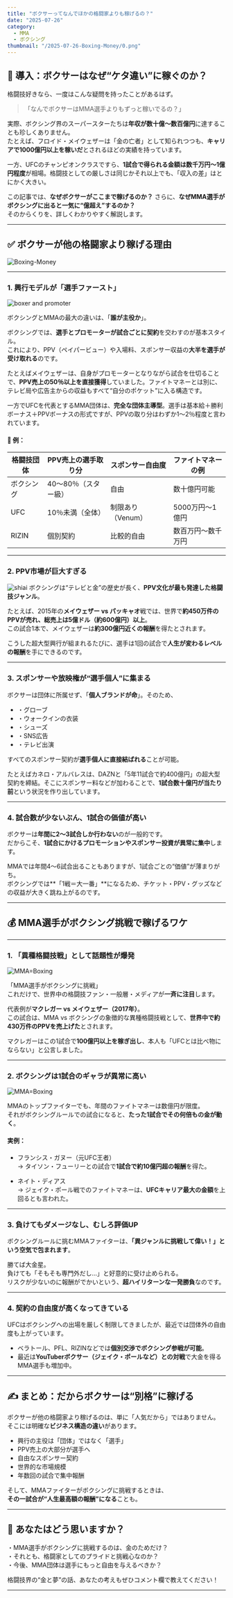 ```yaml
---
title: "ボクサーってなんでほかの格闘家よりも稼げるの？"
date: "2025-07-26"
category:
  - MMA
  - ボクシング
thumbnail: "/2025-07-26-Boxing-Money/0.png"
---
```


## 🥊 導入：ボクサーはなぜ“ケタ違い”に稼ぐのか？
格闘技好きなら、一度はこんな疑問を持ったことがあるはず。

> 「なんでボクサーはMMA選手よりもずっと稼いでるの？」

実際、ボクシング界のスーパースターたちは**年収が数十億〜数百億円**に達することも珍しくありません。  
たとえば、フロイド・メイウェザーは「金の亡者」として知られつつも、**キャリアで1000億円以上を稼いだ**とされるほどの実績を持っています。

一方、UFCのチャンピオンクラスですら、**1試合で得られる金額は数千万円〜1億円程度**が相場。格闘技としての厳しさは同じかそれ以上でも、「収入の差」はとにかく大きい。

この記事では、**なぜボクサーがここまで稼げるのか？** さらに、**なぜMMA選手がボクシングに出ると一気に“億超え”するのか？**  
そのからくりを、詳しくわかりやすく解説します。

---

## ✅ ボクサーが他の格闘家より稼げる理由
![Boxing-Money](/2025-07-26-Boxing-Money/1.png)

---

### 1. 興行モデルが「選手ファースト」
![boxer and promoter](/2025-07-26-Boxing-Money/2.png)

ボクシングとMMAの最大の違いは、「**誰が主役か**」。

ボクシングでは、**選手とプロモーターが試合ごとに契約**を交わすのが基本スタイル。  
これにより、PPV（ペイパービュー）や入場料、スポンサー収益の**大半を選手が受け取れる**のです。

たとえばメイウェザーは、自身がプロモーターとなりながら試合を仕切ることで、**PPV売上の50％以上を直接獲得**していました。ファイトマネーとは別に、テレビ局や広告主からの収益もすべて“自分のポケット”に入る構造です。

一方でUFCを代表とするMMA団体は、**完全な団体主導型**。選手は基本給＋勝利ボーナス＋PPVボーナスの形式ですが、PPVの取り分はわずか1〜2％程度と言われています。

#### 🧩 例：
| 格闘技団体 | PPV売上の選手取り分 | スポンサー自由度 | ファイトマネーの例 |
|------------|---------------------|-------------------|---------------------|
| ボクシング | 40〜80％（スター級） | 自由              | 数十億円可能       |
| UFC        | 10％未満（全体）     | 制限あり（Venum） | 5000万円〜1億円     |
| RIZIN      | 個別契約             | 比較的自由         | 数百万円〜数千万円  |

---

### 2. PPV市場が巨大すぎる
![shiai](/2025-07-26-Boxing-Money/3.png)
ボクシングは“テレビと金”の歴史が長く、**PPV文化が最も発達した格闘技ジャンル**。

たとえば、2015年の**メイウェザー vs パッキャオ**戦では、世界で**約450万件のPPVが売れ、総売上は5億ドル（約600億円）以上**。  
この試合1本で、メイウェザーは**約300億円近くの報酬**を得たとされます。

こうした超大型興行が組まれるたびに、選手は1回の試合で**人生が変わるレベルの報酬**を手にできるのです。

---

### 3. スポンサーや放映権が“選手個人”に集まる

ボクサーは団体に所属せず、「**個人ブランドが命**」。そのため、

- ・グローブ
- ・ウォークインの衣装
- ・シューズ
- ・SNS広告
- ・テレビ出演

すべてのスポンサー契約が**選手個人に直接結ばれる**ことが可能。

たとえばカネロ・アルバレスは、DAZNと「5年11試合で約400億円」の超大型契約を締結。そこにスポンサー料などが加わることで、**1試合数十億円が当たり前**という状況を作り出しています。

---

### 4. 試合数が少ないぶん、1試合の価値が高い

ボクサーは**年間に2〜3試合しか行わない**のが一般的です。  
だからこそ、**1試合にかけるプロモーションやスポンサー投資が異常に集中**します。

MMAでは年間4〜6試合出ることもありますが、1試合ごとの“価値”が薄まりがち。  
ボクシングでは**「1戦＝大一番」**になるため、チケット・PPV・グッズなどの収益が大きく跳ね上がるのです。

---

## 💰 MMA選手がボクシング挑戦で稼げるワケ

---

### 1. 「異種格闘技戦」として話題性が爆発
![MMA=Boxing](/2025-07-26-Boxing-Money/4.png)

「MMA選手がボクシングに挑戦」  
これだけで、世界中の格闘技ファン・一般層・メディアが**一斉に注目**します。

代表例が**マクレガー vs メイウェザー（2017年）**。  
この試合は、MMA vs ボクシングの象徴的な異種格闘技戦として、**世界中で約430万件のPPVを売上げた**とされます。

マクレガーはこの1試合で**100億円以上を稼ぎ出し**、本人も「UFCとは比べ物にならない」と公言しました。

---

### 2. ボクシングは1試合のギャラが異常に高い
![MMA=Boxing](/2025-07-26-Boxing-Money/5.png)

MMAのトップファイターでも、年間のファイトマネーは数億円が限度。  
それがボクシングルールでの試合になると、**たった1試合でその何倍もの金が動く**。

#### 実例：
- フランシス・ガヌー（元UFC王者）  
→ タイソン・フューリーとの試合で**1試合で約10億円超の報酬**を得た。

- ネイト・ディアス  
→ ジェイク・ポール戦でのファイトマネーは、**UFCキャリア最大の金額**を上回るとも言われた。

---

### 3. 負けてもダメージなし、むしろ評価UP

ボクシングルールに挑むMMAファイターは、**「異ジャンルに挑戦して偉い！」という空気で包まれます**。

勝てば大金星。  
負けても「そもそも専門外だし…」と好意的に受け止められる。  
リスクが少ないのに報酬がでかいという、**超ハイリターンな一発勝負**なのです。

---

### 4. 契約の自由度が高くなってきている

UFCはボクシングへの出場を厳しく制限してきましたが、最近では団体外の自由度も上がっています。

- ベラトール、PFL、RIZINなどでは**個別交渉でボクシング参戦が可能**。
- 最近は**YouTuberボクサー（ジェイク・ポールなど）との対戦**で大金を得るMMA選手も増加中。

---

## ✍️ まとめ：だからボクサーは“別格”に稼げる

ボクサーが他の格闘家より稼げるのは、単に「人気だから」ではありません。  
そこには明確な**ビジネス構造の違い**があります。

- 興行の主役は「団体」ではなく「選手」
- PPV売上の大部分が選手へ
- 自由なスポンサー契約
- 世界的な市場規模
- 年数回の試合で集中報酬

そして、MMAファイターがボクシングに挑戦するときは、  
**その一試合が“人生最高額の報酬”になる**ことも。

---

## 👊 あなたはどう思いますか？

・MMA選手がボクシングに挑戦するのは、金のためだけ？  
・それとも、格闘家としてのプライドと挑戦心なのか？  
・今後、MMA団体は選手にもっと自由を与えるべきか？

格闘技界の“金と夢”の話、あなたの考えもぜひコメント欄で教えてください！

---

